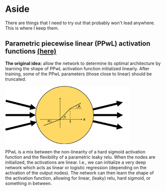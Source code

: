 # Aside

There are things that I need to try out that probably won't lead anywhere. This
is where I keep them.

## Parametric piecewise linear (PPwL) activation functions [(here)](https://github.com/lpupp/Aside/tree/master/PPwL_activation)

**The original idea:** allow the network to determine its optimal architecture
by learning the shape of PPwL activation function initialized linearly. After training,
some of the PPwL parameters (those close to linear) should be truncated.

<img src="PPwL_activation/assets/PPwLNode2.png" width="400px">

PPwL is a mix between the non-linearity of a hard sigmoid activation function and the
flexibility of a parametric leaky relu. When the nodes are initialized, the
activations are linear. I.e., we can initialize a very deep network which acts
as linear or logistic regression (depending on the activation of the output
nodes). The network can then learn the shape of the activation function,
allowing for linear, (leaky) relu, hard sigmoid, or something in between.

